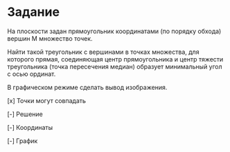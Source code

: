 # Задание
На плоскости задан прямоугольник координатами (по порядку обхода) вершин М множество точек.

Найти такой треугольник с вершинами в точках множества, для которого прямая, 
соединяющая центр прямоугольника и центр тяжести треугольника (точка пересечения медиан) 
образует минимальный угол с осью ординат.

В графическом режиме сделать вывод изображения.

[x] Точки могут совпадать

[-] Решение

[-] Координаты

[-] График
